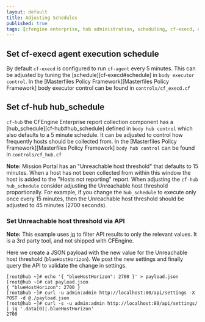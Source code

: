 ```yaml
---
layout: default
title: Adjusting Schedules
published: true
tags: [cfengine enterprise, hub administration, scheduling, cf-execd, cf-agent, cf-hub]
---
```


## Set cf-execd agent execution schedule

By default `cf-execd` is configured to run `cf-agent` every 5 minutes. This can
be adjusted by tuning the [schedule][cf-execd#schedule] in `body executor
control`. In the [Masterfiles Policy Framework][Masterfiles Policy Framework] body
executor control can be found in `controls/cf_execd.cf`

## Set cf-hub hub_schedule

`cf-hub` the CFEngine Enterprise report collection component has a
[hub_schedule][cf-hub#hub_schedule] defined in `body hub control` which also
defaults to a 5 minute schedule. It can be adjusted to control how frequently
hosts should be collected from. In the
[Masterfiles Policy Framework][Masterfiles Policy Framework] `body hub control` can be
found in `controls/cf_hub.cf`

**Note:** Mission Portal has an "Unreachable host threshold" that defaults to 15
minutes. When a host has not been collected from within this window the host is
added to the "Hosts not reporting" report. When adjusting the `cf-hub`
`hub_schedule` consider adjusting the Unreachable host threshold proportionally.
For example, if you change the `hub_schedule` to execute only once every 15
minutes, then the Unreachable host threshold should be adjusted to 45 minutes
(2700 seconds).

### Set Unreachable host threshold via API

**Note:** This example uses [jq](https://stedolan.github.io/jq/) to filter API
results to only the relevant values. It is a 3rd party tool, and not shipped
with CFEngine.

Here we create a JSON payload with the new value for the Unreachable host
threshold (`blueHostHorizon`). We post the new settings and finally query the
API to validate the change in settings.

```console
[root@hub ~]# echo '{ "blueHostHorizon": 2700 }' > payload.json
[root@hub ~]# cat payload.json
{ "blueHostHorizon": 2700 }
[root@hub ~]# curl -u admin:admin http://localhost:80/api/settings -X POST -d @./payload.json
[root@hub ~]# curl -s -u admin:admin http://localhost:80/api/settings/ | jq '.data[0]|.blueHostHorizon'
2700
```
